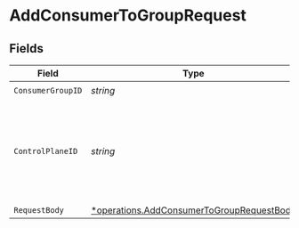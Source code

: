 # AddConsumerToGroupRequest


## Fields

| Field                                                                                                 | Type                                                                                                  | Required                                                                                              | Description                                                                                           | Example                                                                                               |
| ----------------------------------------------------------------------------------------------------- | ----------------------------------------------------------------------------------------------------- | ----------------------------------------------------------------------------------------------------- | ----------------------------------------------------------------------------------------------------- | ----------------------------------------------------------------------------------------------------- |
| `ConsumerGroupID`                                                                                     | *string*                                                                                              | :heavy_check_mark:                                                                                    | N/A                                                                                                   |                                                                                                       |
| `ControlPlaneID`                                                                                      | *string*                                                                                              | :heavy_check_mark:                                                                                    | The UUID of your control plane. This variable is available in the Konnect manager                     | 9524ec7d-36d9-465d-a8c5-83a3c9390458                                                                  |
| `RequestBody`                                                                                         | [*operations.AddConsumerToGroupRequestBody](../../models/operations/addconsumertogrouprequestbody.md) | :heavy_minus_sign:                                                                                    | N/A                                                                                                   |                                                                                                       |